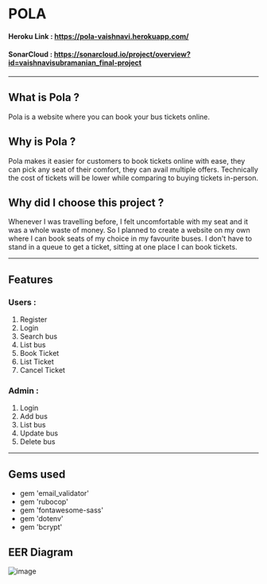 # POLA

#### Heroku Link : https://pola-vaishnavi.herokuapp.com/
#### SonarCloud : https://sonarcloud.io/project/overview?id=vaishnavisubramanian_final-project
***

## What is Pola ?
Pola is a website where you can book your bus tickets online.
## Why is Pola ?
Pola makes it easier for customers to book tickets online with ease, they can pick any seat of their comfort, they can avail multiple offers. Technically the cost of tickets will be lower while comparing to buying tickets in-person.
## Why did I choose this project ?
Whenever I was travelling before, I felt uncomfortable with my seat and it was a whole waste of money. So I planned to create a website on my own where I can book seats of my choice in my favourite buses. I don't have to stand in a queue to get a ticket, sitting at one place I can book tickets.

***
## Features

### Users :
1. Register
2. Login
3. Search bus
4. List bus
5. Book Ticket
6. List Ticket
7. Cancel Ticket

### Admin :
1. Login 
2. Add bus
3. List bus
4. Update bus 
5. Delete bus
***

## Gems used
  * gem 'email_validator'
  * gem 'rubocop'
  * gem 'fontawesome-sass'
  * gem 'dotenv'
  * gem 'bcrypt'
  
## EER Diagram
![image](https://user-images.githubusercontent.com/93571050/185542076-e12ee42e-416c-4d3a-afec-1fde19d1ccdb.png)

